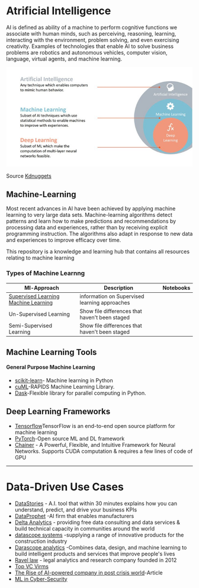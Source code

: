 # Atrificial Intelligence

AI is defined as ability of a machine to perform cognitive functions we associate with human minds, such as perceiving, reasoning, learning, interacting with the environment, problem solving, and even exercising creativity. Examples of technologies that enable AI to solve business problems are robotics and autonomous vehicles, computer vision, language, virtual agents, and machine learning.

![simple definition of AI](https://github.com/Jean-njoroge/Machine-Learning-Resources/blob/master/Images/ai-machine-learning-deep-learning-1.jpg)

Source [Kdnuggets](https://www.kdnuggets.com/2017/07/rapidminer-ai-machine-learning-deep-learning.html)



## Machine-Learning
Most recent advances in AI have been achieved by applying machine learning to very large data sets. Machine-learning algorithms detect patterns and learn how to make predictions and recommendations by processing data and experiences, rather than by receiving explicit programming instruction. The algorithms also adapt in response to new data and experiences to improve efficacy over time.

This repository is a knowledge and learning hub that contains all resources relating to machine learning

### Types of Machine Learnng

| Ml-Approach| Description | Notebooks |
| --- | --- | --- |
| [Supervised Learning Machine Learning ](https://github.com/Jean-njoroge/Machine-Learning-Resources/tree/master/supervised_learning) | information on Supervised learning approaches |
| Un-Supervised Learning | Show file differences that haven't been staged |
| Semi-Supervised Learning | Show file differences that haven't been staged |

 
 ## Machine Learning Tools
 
 #### General Purpose Machine Learning

* [scikit-learn](https://scikit-learn.org/stable/)- Machine learning in Python
* [cuML](https://github.com/rapidsai/cuml)-RAPIDS Machine Learning Library.
* [Dask](https://dask.org/)-Flexible library for parallel computing in Python.


## Deep Learning Frameworks
* [Tensorflow](https://www.tensorflow.org/)TensorFlow is an end-to-end open source platform for machine learning
* [PyTorch](https://pytorch.org/)-Open source ML and DL framework
* [Chainer](https://chainer.org/) - A Powerful, Flexible, and Intuitive Framework for Neural Networks. Supports CUDA computation & requires a few lines of code of GPU



_____
# Data-Driven Use Cases
* [DataStories](https://dataprophet.com/) - A.I. tool that within 30 minutes explains how you can understand, predict, and drive your business KPIs 
* [DataProphet](https://datastories.com/) -AI firm that enables manufacturers
* [Delta Analytics](http://www.deltanalytics.org/) - providing free data consulting and data services & build technical capacity in communities around the world
* [datascope systems](https://datascopesystems.com/) -supplying a range of innovative products for the construction industry
* [Darascope analytics](https://datascopeanalytics.com/) -Combines data, design, and machine learning to build intelligent products and services that improve people's lives
* [Ravel law](https://home.ravellaw.com/) - legal analytics and research company founded in 2012
* [Top VC Virms](https://growthlist.co/blog/ai-vc)
* [The Rise of AI-powered company in post crisis world](https://www.bcg.com/en-us/publications/2020/business-applications-artificial-intelligence-post-covid)-Article
* [ML in Cyber-Security](https://github.com/jivoi/awesome-ml-for-cybersecurity#-datasets)
